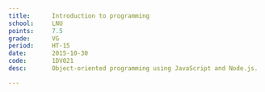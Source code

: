 ```yaml
---
title:      Introduction to programming
school:     LNU
points:     7.5
grade:      VG
period:     HT-15
date:       2015-10-30
code:       1DV021
desc:       Object-oriented programming using JavaScript and Node.js.

---
```

